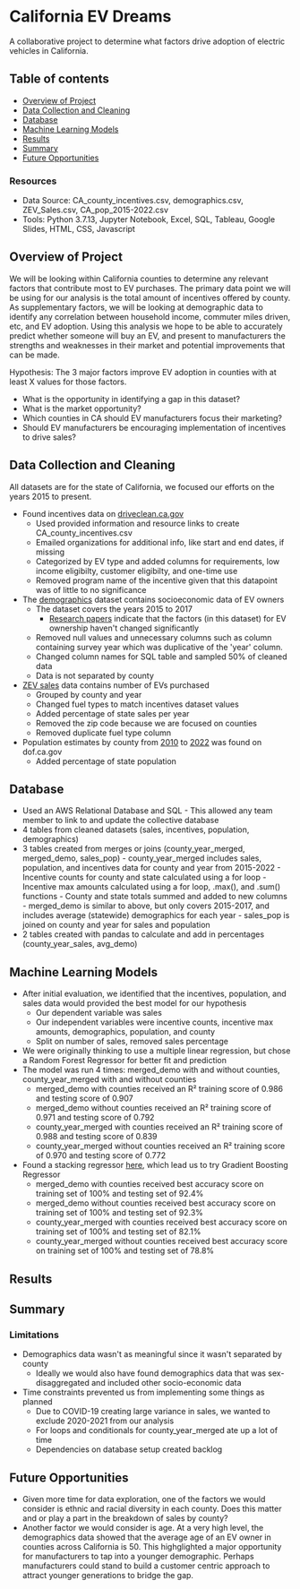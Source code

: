 
<!-- Declutter as we move forward!
      - Comment out what you still want to reference but don't want to present
        - This works well for README conflicts as well, we can discuss which version we'd like to keep when we can meet live
      - Simplify our writing, most people aren't going to want to look at too much
        - Play with formatting to draw attention where we really want it
        - What tense are we using, change to reflect where we're at
        - Image sizing and formatting
        - Links -->
# California EV Dreams
A collaborative project to determine what factors drive adoption of electric vehicles in California.

## Table of contents
* [Overview of Project](#overview-of-project)
* [Data Collection and Cleaning](#data-collection-and-cleaning)
* [Database](#database)
* [Machine Learning Models](#machine-learning-models)
* [Results](#results)
* [Summary](#summary)
* [Future Opportunities](#future-opportunities)

### Resources
- Data Source: CA_county_incentives.csv, demographics.csv, ZEV_Sales.csv, CA_pop_2015-2022.csv
- Tools: Python 3.7.13, Jupyter Notebook, Excel, SQL, Tableau, Google Slides, HTML, CSS, Javascript

## Overview of Project
We will be looking within California counties to determine any relevant factors that contribute most to EV purchases. The primary data point we will be using for our analysis is the total amount of incentives offered by county. As supplementary factors, we will be looking at demographic data to identify any correlation between household income, commuter miles driven, etc, and EV adoption. Using this analysis we hope to be able to accurately predict whether someone will buy an EV, and present to manufacturers the strengths and weaknesses in their market and potential improvements that can be made.

Hypothesis: The 3 major factors improve EV adoption in counties with at least X values for those factors.
- What is the opportunity in identifying a gap in this dataset?
- What is the market opportunity?
- Which counties in CA should EV manufacturers focus their marketing?
- Should EV manufacturers be encouraging implementation of incentives to drive sales?

## Data Collection and Cleaning
<!-- This comment is hidden from public: Add bullet points and explain changes made to original datasets -->
All datasets are for the state of California, we focused our efforts on the years 2015 to present.
- Found incentives data on [driveclean.ca.gov](https://driveclean.ca.gov/search-incentives)
  - Used provided information and resource links to create CA_county_incentives.csv
  - Emailed organizations for additional info, like start and end dates, if missing
  - Categorized by EV type and added columns for requirements, low income eligibilty, customer eligibilty, and one-time use
  - Removed program name of the incentive given that this datapoint was of little to no significance
- The [demographics](https://datadryad.org/stash/dataset/doi:10.25338/B8P313) dataset contains socioeconomic data of EV owners
  - The dataset covers the years 2015 to 2017
    - [Research papers](https://www.sciencedirect.com/org/science/article/pii/S0144164722003397#:~:text=The%20literature%20identifies%20the%20following%20external%20factors%20as%20having%20the,and%20public%20visibility%2Fsocial%20norms.) indicate that the factors (in this dataset) for EV ownership haven't changed significantly
  - Removed null values and unnecessary columns such as column containing survey year which was duplicative of the 'year' column.  
  - Changed column names for SQL table and sampled 50% of cleaned data
  - Data is not separated by county
- [ZEV sales](https://www.energy.ca.gov/data-reports/energy-almanac/zero-emission-vehicle-and-infrastructure-statistics/new-zev-sales) data contains number of EVs purchased
  - Grouped by county and year
  - Changed fuel types to match incentives dataset values
  - Added percentage of state sales per year
  - Removed the zip code because we are focused on counties
  - Removed duplicate fuel type column
- Population estimates by county from [2010](https://dof.ca.gov/forecasting/demographics/estimates/estimates-e6-2010-2021/) to [2022](https://dof.ca.gov/forecasting/demographics/estimates/e-5-population-and-housing-estimates-for-cities-counties-and-the-state-2020-2022/) was found on dof.ca.gov
  - Added percentage of state population

## Database
<!-- This comment is hidden from public: Add ERD/excel database model and any bullet points  -->
- Used an AWS Relational Database and SQL
      - This allowed any team member to link to and update the collective database
- 4 tables from cleaned datasets (sales, incentives, population, demographics)
- 3 tables created from merges or joins (county_year_merged, merged_demo, sales_pop)
      - county_year_merged includes sales, population, and incentives data for county and year from 2015-2022
            - Incentive counts for county and state calculated using a for loop
            - Incentive max amounts calculated using a for loop, .max(), and .sum() functions
            - County and state totals summed and added to new columns
      - merged_demo is similar to above, but only covers 2015-2017, and includes average (statewide) demographics for each year
      - sales_pop is joined on county and year for sales and population
- 2 tables created with pandas to calculate and add in percentages (county_year_sales, avg_demo)

## Machine Learning Models
- After initial evaluation, we identified that the incentives, population, and sales data would provided the best model for our hypothesis
  - Our dependent variable was sales
  - Our independent variables were incentive counts, incentive max amounts, demographics, population, and county
  - Split on number of sales, removed sales percentage
- We were originally thinking to use a multiple linear regression, but chose a Random Forest Regressor for better fit and prediction
- The model was run 4 times: merged_demo with and without counties, county_year_merged with and without counties
  - merged_demo with counties received an R² training score of 0.986 and testing score of 0.907
  - merged_demo without counties received an R² training score of 0.971 and testing score of 0.792
  - county_year_merged with counties received an R² training score of 0.988 and testing score of 0.839
  - county_year_merged without counties received an R² training score of 0.970 and testing score of 0.772
- Found a stacking regressor [here](https://scikit-learn.org/stable/auto_examples/ensemble/plot_stack_predictors.html#sphx-glr-auto-examples-ensemble-plot-stack-predictors-py), which lead us to try Gradient Boosting Regressor
  - merged_demo with counties received best accuracy score on training set of 100% and testing set of 92.4%
  - merged_demo without counties received best accuracy score on training set of 100% and testing set of 92.3%
  - county_year_merged with counties received best accuracy score on training set of 100% and testing set of 82.1%
  - county_year_merged without counties received best accuracy score on training set of 100% and testing set of 78.8%

## Results
<!-- Visualizations or bullet points for presentation -->

## Summary
<!-- Answer our questions, did this turn out as expected? If not, what surprised us? Quick notes for manufacturers -->

### Limitations
<!-- Where did we struggle? What could have been better? What was lacking? Leads into Future Opps -->
- Demographics data wasn't as meaningful since it wasn't separated by county
  - Ideally we would also have found demographics data that was sex-disaggregated and included other socio-economic data
- Time constraints prevented us from implementing some things as planned
  - Due to COVID-19 creating large variance in sales, we wanted to exclude 2020-2021 from our analysis
  - For loops and conditionals for county_year_merged ate up a lot of time
  - Dependencies on database setup created backlog

## Future Opportunities
<!-- Where can we go from here? Specify data, models, tools -->
- Given more time for data exploration, one of the factors we would consider is ethnic and racial diversity in each county. Does this matter and or play a part in the breakdown of sales by county? 
- Another factor we would consider is age. At a very high level, the demographics data showed that the average age of an EV owner in counties across California is 50. This highglighted a major opportunity for manufacturers to tap into a younger demographic. Perhaps manufacturers could stand to build a customer centric approach to attract younger generations to bridge the gap. 



